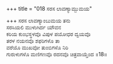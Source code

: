 +++
title = "018 ಸರಸ ಲಾವಣ್ಯಾಮ್ಬುಮಯ"

+++
ಸರಸ ಲಾವಣ್ಯಾಂಬುಮಯ ತನು  
ಸರಸಿಯಲಿ ಮುಳುಗಿರ್ದ ಯೌವನ  
ಕರಿಯ ಕುಂಭಸ್ಥಳವೊ ವಿಪುಳ ಪಯೋಧರ ದ್ವಯವೊ   
ತರಳ ನಯನವೊ ಶಫರಿಗಳೊ ತಾ  
ವರೆಯೊ ಮುಖವೋ ತುಂಬಿಗಳೊ ನಿರಿ     
ಗುರುಳುಗಳೊ ಮಣಿಗಣವೊ ರದನವೊ ಚಿತ್ರವಾಯ್ತೆಂದ     ॥18॥